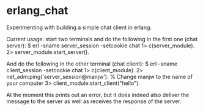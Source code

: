 # erlang_chat
Experimenting with building a simple chat client in erlang.

Current usage:
start two terminals and do the following in the first one (chat server):
$ erl -sname server_session -setcookie chat
1> c(server_module).
2> server_module:start_server().

And do the following in the other terminal (chat client):
$ erl -sname client_session -setcookie chat
1> c(client_module).
2> net_adm:ping('server_session@manjw'). % Change manjw to the name of your computer
3> client_module:start_client("hello").

At the moment this prints out an error, but it does indeed also deliver the message to the server as well as receives the response of the server.
